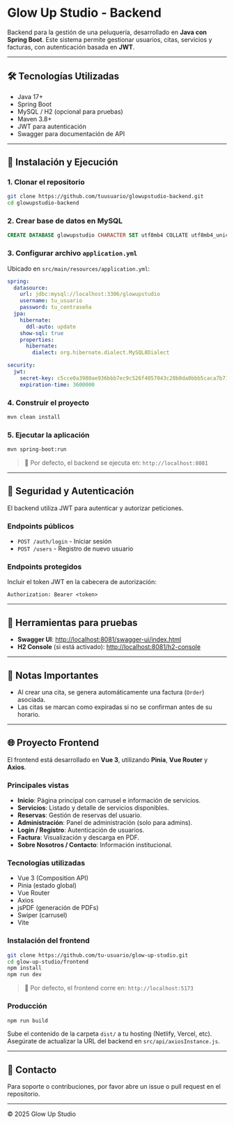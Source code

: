 # Glow Up Studio - Backend

Backend para la gestión de una peluquería, desarrollado en **Java con Spring Boot**. Este sistema permite gestionar usuarios, citas, servicios y facturas, con autenticación basada en **JWT**.

---

## 🛠️ Tecnologías Utilizadas

- Java 17+
- Spring Boot
- MySQL / H2 (opcional para pruebas)
- Maven 3.8+
- JWT para autenticación
- Swagger para documentación de API

---

## 🚀 Instalación y Ejecución

### 1. Clonar el repositorio

```bash
git clone https://github.com/tuusuario/glowupstudio-backend.git
cd glowupstudio-backend
```

### 2. Crear base de datos en MySQL

```sql
CREATE DATABASE glowupstudio CHARACTER SET utf8mb4 COLLATE utf8mb4_unicode_ci;
```

### 3. Configurar archivo `application.yml`

Ubicado en `src/main/resources/application.yml`:

```yaml
spring:
  datasource:
    url: jdbc:mysql://localhost:3306/glowupstudio
    username: tu_usuario
    password: tu_contraseña
  jpa:
    hibernate:
      ddl-auto: update
    show-sql: true
    properties:
      hibernate:
        dialect: org.hibernate.dialect.MySQL8Dialect

security:
  jwt:
    secret-key: c5cce0a3980ae936bbb7ec9c526f4057043c28b0da0bbb5caca7b713ad2de9df
    expiration-time: 3600000
```

### 4. Construir el proyecto

```bash
mvn clean install
```

### 5. Ejecutar la aplicación

```bash
mvn spring-boot:run
```

> 📍 Por defecto, el backend se ejecuta en: `http://localhost:8081`

---

## 🔐 Seguridad y Autenticación

El backend utiliza JWT para autenticar y autorizar peticiones.

### Endpoints públicos

- `POST /auth/login` - Iniciar sesión
- `POST /users` - Registro de nuevo usuario

### Endpoints protegidos

Incluir el token JWT en la cabecera de autorización:

```http
Authorization: Bearer <token>
```

---

## 🧪 Herramientas para pruebas

- **Swagger UI**: [http://localhost:8081/swagger-ui/index.html](http://localhost:8081/swagger-ui/index.html)
- **H2 Console** (si está activado): [http://localhost:8081/h2-console](http://localhost:8081/h2-console)

---

## 🧾 Notas Importantes

- Al crear una cita, se genera automáticamente una factura (`Order`) asociada.
- Las citas se marcan como expiradas si no se confirman antes de su horario.

---

## 🌐 Proyecto Frontend

El frontend está desarrollado en **Vue 3**, utilizando **Pinia**, **Vue Router** y **Axios**.

### Principales vistas

- **Inicio**: Página principal con carrusel e información de servicios.
- **Servicios**: Listado y detalle de servicios disponibles.
- **Reservas**: Gestión de reservas del usuario.
- **Administración**: Panel de administración (solo para admins).
- **Login / Registro**: Autenticación de usuarios.
- **Factura**: Visualización y descarga en PDF.
- **Sobre Nosotros / Contacto**: Información institucional.

### Tecnologías utilizadas

- Vue 3 (Composition API)
- Pinia (estado global)
- Vue Router
- Axios
- jsPDF (generación de PDFs)
- Swiper (carrusel)
- Vite

### Instalación del frontend

```bash
git clone https://github.com/tu-usuario/glow-up-studio.git
cd glow-up-studio/frontend
npm install
npm run dev
```

> 🔗 Por defecto, el frontend corre en: `http://localhost:5173`

### Producción

```bash
npm run build
```

Sube el contenido de la carpeta `dist/` a tu hosting (Netlify, Vercel, etc). Asegúrate de actualizar la URL del backend en `src/api/axiosInstance.js`.

---

## 📩 Contacto

Para soporte o contribuciones, por favor abre un issue o pull request en el repositorio.

---

© 2025 Glow Up Studio


